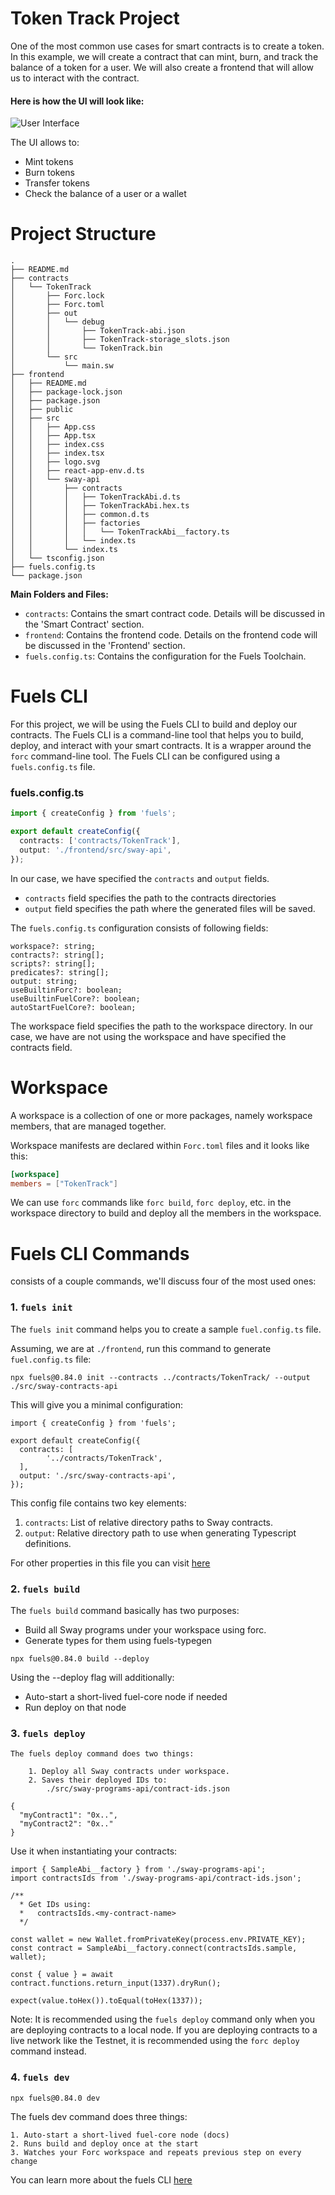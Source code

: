 # Token Track Project

One of the most common use cases for smart contracts is to create a token. In this example, we will create a contract
that can mint, burn, and track the balance of a token for a user. We will also create a frontend that will allow us
to interact with the contract.

#### Here is how the UI will look like:

![User Interface](https://raw.githubusercontent.com/RobinNagpal/fuels-token-example/main/assets/images/ui.png)

The UI allows to:

- Mint tokens
- Burn tokens
- Transfer tokens
- Check the balance of a user or a wallet

# Project Structure

```
.
├── README.md
├── contracts
│   └── TokenTrack
│       ├── Forc.lock
│       ├── Forc.toml
│       ├── out
│       │   └── debug
│       │       ├── TokenTrack-abi.json
│       │       ├── TokenTrack-storage_slots.json
│       │       └── TokenTrack.bin
│       └── src
│           └── main.sw
├── frontend
│   ├── README.md
│   ├── package-lock.json
│   ├── package.json
│   ├── public
│   ├── src
│   │   ├── App.css
│   │   ├── App.tsx
│   │   ├── index.css
│   │   ├── index.tsx
│   │   ├── logo.svg
│   │   ├── react-app-env.d.ts
│   │   └── sway-api
│   │       ├── contracts
│   │       │   ├── TokenTrackAbi.d.ts
│   │       │   ├── TokenTrackAbi.hex.ts
│   │       │   ├── common.d.ts
│   │       │   ├── factories
│   │       │   │   └── TokenTrackAbi__factory.ts
│   │       │   └── index.ts
│   │       └── index.ts
│   └── tsconfig.json
├── fuels.config.ts
└── package.json
```

**Main Folders and Files:**

- `contracts`: Contains the smart contract code. Details will be discussed in the 'Smart Contract' section.
- `frontend`: Contains the frontend code. Details on the frontend code will be discussed in the 'Frontend' section.
- `fuels.config.ts`: Contains the configuration for the Fuels Toolchain.

# Fuels CLI
For this project, we will be using the Fuels CLI to build and deploy our contracts. The Fuels CLI is a command-line 
tool that helps you to build, deploy, and interact with your smart contracts. It is a wrapper around the `forc` 
command-line tool. The Fuels CLI can be configured using a `fuels.config.ts` file.

### fuels.config.ts
```typescript
import { createConfig } from 'fuels';

export default createConfig({
  contracts: ['contracts/TokenTrack'],
  output: './frontend/src/sway-api',
});
```

In our case, we have specified the `contracts` and `output` fields. 
- `contracts` field specifies the path to the  contracts directories
- `output` field specifies the path where the generated files will be saved.

The `fuels.config.ts` configuration consists of following fields:
```
workspace?: string;
contracts?: string[];
scripts?: string[];
predicates?: string[];
output: string;
useBuiltinForc?: boolean;
useBuiltinFuelCore?: boolean;
autoStartFuelCore?: boolean;
```

The workspace field specifies the path to the workspace directory. In our case, we have are not using the workspace
and have specified the contracts field. 

# Workspace
A workspace is a collection of one or more packages, namely workspace members, that are managed together.

Workspace manifests are declared within `Forc.toml` files and it looks like this:

```toml
[workspace]
members = ["TokenTrack"]
``` 
We can use `forc` commands like `forc build`, `forc deploy`, etc. in the workspace directory to build and deploy all the
members in the workspace.

# Fuels CLI Commands
consists of a couple commands, we'll discuss four of the most used ones:

### 1. `fuels init`

The `fuels init` command helps you to create a sample `fuel.config.ts` file.

Assuming, we are at `./frontend`, run this command to generate `fuel.config.ts` file:

```
npx fuels@0.84.0 init --contracts ../contracts/TokenTrack/ --output ./src/sway-contracts-api
```

This will give you a minimal configuration:

```
import { createConfig } from 'fuels';

export default createConfig({
  contracts: [
        '../contracts/TokenTrack',
  ],
  output: './src/sway-contracts-api',
});
```

This config file contains two key elements:

1. `contracts`: List of relative directory paths to Sway contracts.
2. `output`: Relative directory path to use when generating Typescript definitions.

For other properties in this file you can visit [here](https://docs.fuel.network/docs/nightly/fuels-ts/fuels-cli/config-file/)

### 2. `fuels build`

The `fuels build` command basically has two purposes:

- Build all Sway programs under your workspace using forc.
- Generate types for them using fuels-typegen

```
npx fuels@0.84.0 build --deploy
```

Using the --deploy flag will additionally:

- Auto-start a short-lived fuel-core node if needed
- Run deploy on that node

### 3. `fuels deploy`

    The fuels deploy command does two things:

        1. Deploy all Sway contracts under workspace.
        2. Saves their deployed IDs to:
            ./src/sway-programs-api/contract-ids.json

```
{
  "myContract1": "0x..",
  "myContract2": "0x.."
}
```

Use it when instantiating your contracts:

```
import { SampleAbi__factory } from './sway-programs-api';
import contractsIds from './sway-programs-api/contract-ids.json';

/**
  * Get IDs using:
  *   contractsIds.<my-contract-name>
  */

const wallet = new Wallet.fromPrivateKey(process.env.PRIVATE_KEY);
const contract = SampleAbi__factory.connect(contractsIds.sample, wallet);

const { value } = await contract.functions.return_input(1337).dryRun();

expect(value.toHex()).toEqual(toHex(1337));
```

Note: It is recommended using the `fuels deploy` command only when you are deploying contracts to a local node. If you are deploying contracts to a live network like the Testnet, it is recommended using the `forc deploy` command instead.

### 4. `fuels dev`

```
npx fuels@0.84.0 dev
```

The fuels dev command does three things:

    1. Auto-start a short-lived fuel-core node (docs)
    2. Runs build and deploy once at the start
    3. Watches your Forc workspace and repeats previous step on every change

You can learn more about the fuels CLI [here](https://fuellabs.github.io/fuels-ts/guide/fuels-cli/)
